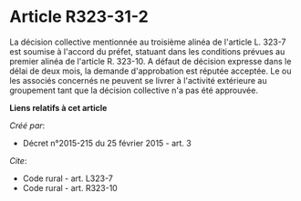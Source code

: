 # Article R323-31-2

La décision collective mentionnée au troisième alinéa de l'article L. 323-7 est soumise à l'accord du préfet, statuant dans
les conditions prévues au premier alinéa de l'article R. 323-10. A défaut de décision expresse dans le délai de deux mois, la
demande d'approbation est réputée acceptée. Le ou les associés concernés ne peuvent se livrer à l'activité extérieure au
groupement tant que la décision collective n'a pas été approuvée.

**Liens relatifs à cet article**

_Créé par_:

  - Décret n°2015-215 du 25 février 2015 - art. 3

_Cite_:

  - Code rural - art. L323-7
  - Code rural - art. R323-10
